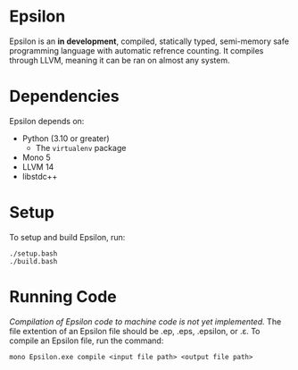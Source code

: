 # Epsilon

Epsilon is an **in development**, compiled, statically typed, semi-memory safe programming language with automatic refrence counting. It compiles through LLVM, meaning it can be ran on almost any system.

# Dependencies

Epsilon depends on:

* Python (3.10 or greater)
    * The `virtualenv` package
* Mono 5
* LLVM 14
* libstdc++

# Setup

To setup and build Epsilon, run:

    ./setup.bash
    ./build.bash

# Running Code

*Compilation of Epsilon code to machine code is not yet implemented.*
The file extention of an Epsilon file should be .ep, .eps, .epsilon, or .ε. To compile an Epsilon file, run the command:

    mono Epsilon.exe compile <input file path> <output file path>
